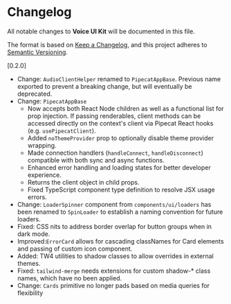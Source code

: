 # Changelog

All notable changes to **Voice UI Kit** will be documented in this file.

The format is based on [Keep a Changelog](https://keepachangelog.com/en/1.0.0/),
and this project adheres to [Semantic Versioning](https://semver.org/spec/v2.0.0.html).

[0.2.0]

- Change: `AudioClientHelper` renamed to `PipecatAppBase`. Previous name exported to prevent a breaking change, but will eventually be deprecated.
- Change: `PipecatAppBase`
    - Now accepts both React Node children as well as a functional list for prop injection. If passing renderables, client methods can be accessed directly on the context's client via Pipecat React hooks (e.g. `usePipecatClient`).
    - Added `noThemeProvider` prop to optionally disable theme provider wrapping.
    - Made connection handlers (`handleConnect`, `handleDisconnect`) compatible with both sync and async functions.
    - Enhanced error handling and loading states for better developer experience.
    - Returns the client object in child props.
    - Fixed TypeScript component type definition to resolve JSX usage errors.
- Change: `LoaderSpinner` component from `components/ui/loaders` has been renamed to `SpinLoader` to establish a naming convention for future loaders.
- Fixed: CSS nits to address border overlap for button groups when in dark mode.
- Improved:`ErrorCard` allows for cascading classNames for Card elements and passing of custom icon component.
- Added: TW4 utilities to shadow classes to allow overrides in external themes.
- Fixed: `tailwind-merge` needs extensions for custom shadow-* class names, which have no been applied.
- Change: `Cards` primitive no longer pads based on media queries for flexibility